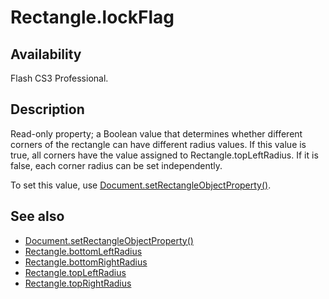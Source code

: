 # Rectangle.lockFlag

## Availability

Flash CS3 Professional.

## Description

Read-only property; a Boolean value that determines whether different corners of the rectangle can have different radius values. If this value is true, all corners have the value assigned to Rectangle.topLeftRadius. If it is false, each corner radius can be set independently.

To set this value, use [Document.setRectangleObjectProperty()](../Document_object/Document9643.md).

## See also

- [Document.setRectangleObjectProperty()](../Document_object/Document9643.md)
- [Rectangle.bottomLeftRadius](../Rectangle_object/Rectangle.md)
- [Rectangle.bottomRightRadius](../Rectangle_object/Rectangle1.md)
- [Rectangle.topLeftRadius](../Rectangle_object/Rectangle3.md)
- [Rectangle.topRightRadius](../Rectangle_object/Rectangle4.md)
